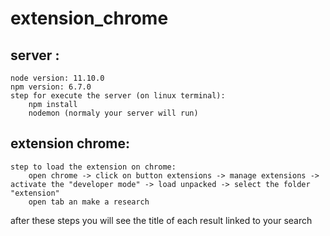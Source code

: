 # extension_chrome
## server :
    node version: 11.10.0
    npm version: 6.7.0
    step for execute the server (on linux terminal):
        npm install
        nodemon (normaly your server will run)
## extension chrome:
    step to load the extension on chrome:
        open chrome -> click on button extensions -> manage extensions -> activate the "developer mode" -> load unpacked -> select the folder "extension"
        open tab an make a research

after these steps you will see the title of each result linked to your search
